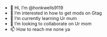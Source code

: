 - 👋 Hi, I’m @honkwells9119
- 👀 I’m interested in how to get mods on Gtag
- 🌱 I’m currently learning Ur mum
- 💞️ I’m looking to collaborate on Ur mom
- 📫 How to reach me none ya

<!---
honkwells9119/honkwells9119 is a ✨ special ✨ repository because its `README.md` (this file) appears on your GitHub profile.
You can click the Preview link to take a look at your changes.
--->
